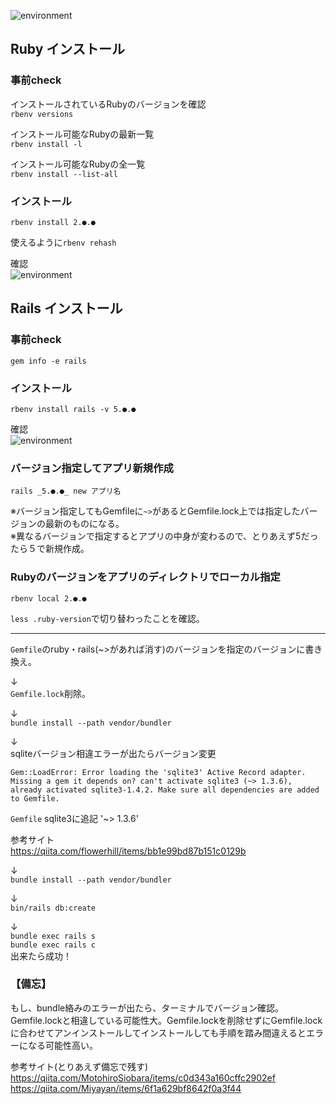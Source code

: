![environment](https://gyazo.com/4d497969a3fded8b69e17ddb30532a39.png)

## Ruby インストール    

### 事前check

インストールされているRubyのバージョンを確認    
`rbenv versions`

インストール可能なRubyの最新一覧    
`rbenv install -l`

インストール可能なRubyの全一覧   
`rbenv install --list-all`    

### インストール
`rbenv install 2.●.●`

使えるように`rbenv rehash`

確認    
![environment](https://gyazo.com/288a26688a0950260b51e208f0113872.png)

## Rails インストール

### 事前check
`gem info -e rails`

### インストール
`rbenv install rails -v 5.●.●`

確認    
![environment](https://gyazo.com/3861e346ffd68595dc0065e31eef2a38.png)


### バージョン指定してアプリ新規作成
`rails _5.●.●_ new アプリ名`    

※バージョン指定してもGemfileに`~>`があるとGemfile.lock上では指定したバージョンの最新のものになる。   
※異なるバージョンで指定するとアプリの中身が変わるので、とりあえず5だったら５で新規作成。

### Rubyのバージョンをアプリのディレクトリでローカル指定
`rbenv local 2.●.●`

`less .ruby-version`で切り替わったことを確認。

---

`Gemfile`のruby・rails(~>があれば消す)のバージョンを指定のバージョンに書き換え。    

↓   
`Gemfile.lock`削除。   

↓   
`bundle install --path vendor/bundler`   

↓   
sqliteバージョン相違エラーが出たらバージョン変更
```
Gem::LoadError: Error loading the 'sqlite3' Active Record adapter. Missing a gem it depends on? can't activate sqlite3 (~> 1.3.6), already activated sqlite3-1.4.2. Make sure all dependencies are added to Gemfile.
```
`Gemfile` sqlite3に追記 '~> 1.3.6' 

参考サイト   
https://qiita.com/flowerhill/items/bb1e99bd87b151c0129b

↓   
`bundle install --path vendor/bundler`  

↓   
`bin/rails db:create`  

↓   
`bundle exec rails s`   
`bundle exec rails c`   
出来たら成功！


### 【備忘】
もし、bundle絡みのエラーが出たら、ターミナルでバージョン確認。
Gemfile.lockと相違している可能性大。Gemfile.lockを削除せずにGemfile.lockに合わせてアンインストールしてインストールしても手順を踏み間違えるとエラーになる可能性高い。

参考サイト(とりあえず備忘で残す)    
https://qiita.com/MotohiroSiobara/items/c0d343a160cffc2902ef    
https://qiita.com/Miyayan/items/6f1a629bf8642f0a3f44
